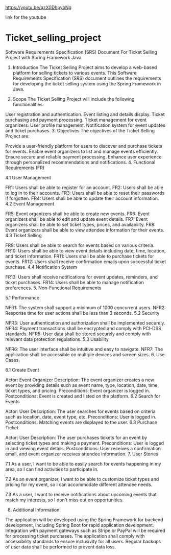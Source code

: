 https://youtu.be/qzX0DhpybNg

link for the youtube



# Ticket_selling_project

Software Requirements Specification (SRS) Document
For Ticket Selling Project with Spring Framework Java

1. Introduction
The Ticket Selling Project aims to develop a web-based platform for selling tickets to various events. This Software Requirements Specification (SRS) document outlines the requirements for developing the ticket selling system using the Spring Framework in Java.

2. Scope
The Ticket Selling Project will include the following functionalities:

User registration and authentication.
Event listing and details display.
Ticket purchasing and payment processing.
Ticket management for event organizers.
User profile management.
Notification system for event updates and ticket purchases.
3. Objectives
The objectives of the Ticket Selling Project are:

Provide a user-friendly platform for users to discover and purchase tickets for events.
Enable event organizers to list and manage events efficiently.
Ensure secure and reliable payment processing.
Enhance user experience through personalized recommendations and notifications.
4. Functional Requirements (FR)

4.1 User Management

FR1: Users shall be able to register for an account.
FR2: Users shall be able to log in to their accounts.
FR3: Users shall be able to reset their passwords if forgotten.
FR4: Users shall be able to update their account information.
4.2 Event Management

FR5: Event organizers shall be able to create new events.
FR6: Event organizers shall be able to edit and update event details.
FR7: Event organizers shall be able to set ticket types, prices, and availability.
FR8: Event organizers shall be able to view attendee information for their events.
4.3 Ticket Selling

FR9: Users shall be able to search for events based on various criteria.
FR10: Users shall be able to view event details including date, time, location, and ticket information.
FR11: Users shall be able to purchase tickets for events.
FR12: Users shall receive confirmation emails upon successful ticket purchase.
4.4 Notification System

FR13: Users shall receive notifications for event updates, reminders, and ticket purchases.
FR14: Users shall be able to manage notification preferences.
5. Non-Functional Requirements

5.1 Performance

NFR1: The system shall support a minimum of 1000 concurrent users.
NFR2: Response time for user actions shall be less than 3 seconds.
5.2 Security

NFR3: User authentication and authorization shall be implemented securely.
NFR4: Payment transactions shall be encrypted and comply with PCI-DSS standards.
NFR5: User data shall be stored securely and comply with relevant data protection regulations.
5.3 Usability

NFR6: The user interface shall be intuitive and easy to navigate.
NFR7: The application shall be accessible on multiple devices and screen sizes.
6. Use Cases

6.1 Create Event

Actor: Event Organizer
Description: The event organizer creates a new event by providing details such as event name, type, location, date, time, ticket types, and pricing.
Preconditions: Event organizer is logged in.
Postconditions: Event is created and listed on the platform.
6.2 Search for Events

Actor: User
Description: The user searches for events based on criteria such as location, date, event type, etc.
Preconditions: User is logged in.
Postconditions: Matching events are displayed to the user.
6.3 Purchase Ticket

Actor: User
Description: The user purchases tickets for an event by selecting ticket types and making a payment.
Preconditions: User is logged in and viewing event details.
Postconditions: User receives a confirmation email, and event organizer receives attendee information.
7. User Stories

7.1 As a user, I want to be able to easily search for events happening in my area, so I can find activities to participate in.

7.2 As an event organizer, I want to be able to customize ticket types and pricing for my event, so I can accommodate different attendee needs.

7.3 As a user, I want to receive notifications about upcoming events that match my interests, so I don't miss out on opportunities.

8. Additional Information

The application will be developed using the Spring Framework for backend development, including Spring Boot for rapid application development.
Integration with payment gateways such as Stripe or PayPal will be required for processing ticket purchases.
The application shall comply with accessibility standards to ensure inclusivity for all users.
Regular backups of user data shall be performed to prevent data loss.
